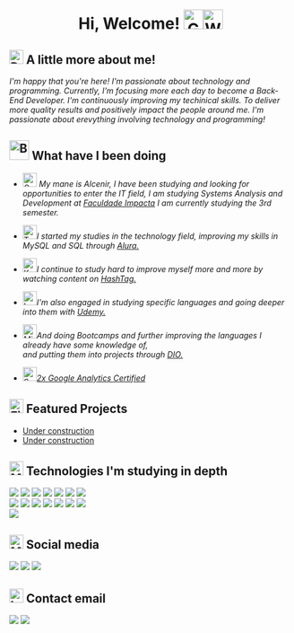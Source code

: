 <div align="center">
  <h1> Hi, Welcome! <img src="https://raw.githubusercontent.com/Tarikul-Islam-Anik/Telegram-Animated-Emojis/main/Smileys/Grinning%20Face%20With%20Smiling%20Eyes.webp" alt="Grinning Face With Smiling Eyes" width="35" height="35" /><img src="https://raw.githubusercontent.com/Tarikul-Islam-Anik/Telegram-Animated-Emojis/main/People/Waving%20Hand.webp" alt="Waving Hand" width="35" height="35" /> </h1>
</div>

## <img src="https://raw.githubusercontent.com/Tarikul-Islam-Anik/Animated-Fluent-Emojis/master/Emojis/People%20with%20professions/Person%20Light%20Skin%20Tone%2C%20Beard.png" alt="Person Light Skin Tone, Beard" width="25" height="25" /> A little more about me!

*I'm happy that you're here! I'm passionate about technology and programming. Currently, I'm focusing more each day to become a Back-End Developer.
I'm continuously improving my techinical skills. To deliver more quality results and positively impact the people around me.
I'm passionate about erevything involving technology and programming!*

<h2> <img src="https://raw.githubusercontent.com/Tarikul-Islam-Anik/Telegram-Animated-Emojis/main/Objects/Books.webp" alt="Books" width="35" height="35" /> What have I been doing </h2>

-  <img src="https://raw.githubusercontent.com/Tarikul-Islam-Anik/Telegram-Animated-Emojis/main/Objects/Graduation%20Cap.webp" alt="Graduation Cap" width="25" height="25" /> *My mane is Alcenir, I have been studying and looking for opportunities to enter the IT field,
I am studying Systems Analysis and Development at <a href="https://www.impacta.edu.br/" target="_blank">Faculdade Impacta</a> I am currently studying the 3rd semester.*

-  <img src="https://raw.githubusercontent.com/Tarikul-Islam-Anik/Telegram-Animated-Emojis/main/Objects/Tear%20Off%20Calendar.webp" alt="Tear Off Calendar" width="25" height="25" />*I started my studies in the technology field, improving my skills in MySQL and SQL through <a href="https://www.alura.com.br/" target="_blank">Alura.</a>*

-  <img src="https://raw.githubusercontent.com/Tarikul-Islam-Anik/Telegram-Animated-Emojis/main/Objects/Keyboard.webp" alt="Keyboard" width="25" height="25" />*I continue to study hard to improve myself more and more by watching content on <a href="https://www.hashtagtreinamentos.com/" target="_blank">HashTag.</a>*

-  <img src="https://raw.githubusercontent.com/Tarikul-Islam-Anik/Telegram-Animated-Emojis/main/Objects/Laptop.webp" alt="Laptop" width="25" height="25" />*I'm also engaged in studying specific languages and going deeper into them with <a href="https://www.udemy.com/" target="_blank">Udemy.</a>*

-  <img src="https://raw.githubusercontent.com/Tarikul-Islam-Anik/Telegram-Animated-Emojis/main/Objects/Microscope.webp" alt="Microscope" width="25" height="25" />*And doing Bootcamps and further improving the languages I already have some knowledge of,<br>
   and putting them into projects through <a href="https://www.dio.me/" target="__blank">DIO.</a>*

- <img src="https://raw.githubusercontent.com/Tarikul-Islam-Anik/Telegram-Animated-Emojis/main/Activity/Sports%20Medal.webp" alt="Sports Medal" width="25" height="25" /><a href="https://skillshop.credential.net/profile/alcenirgomesdacosta536592/wallet/" target="_blank">*2x Google Analytics Certified</a>*

<h2> <img src="https://raw.githubusercontent.com/Tarikul-Islam-Anik/Telegram-Animated-Emojis/main/Objects/File%20Folder.webp" alt="File Folder" width="25" height="25" /> Featured Projects </h2>

- [Under construction](URL_DO_PROJETO_1)
- [Under construction](URL_DO_PROJETO_2)

## <img src="https://raw.githubusercontent.com/Tarikul-Islam-Anik/Telegram-Animated-Emojis/main/People/Man%20Technologist.webp" alt="Man Technologist" width="25" height="25" /> Technologies I'm studying in depth

<a href="https://www.djangoproject.com/">
  <img src="https://go-skill-icons.vercel.app/api/icons?i=django&theme=dark"></a>
  
<a href="https://www.docker.com/">
  <img src="https://go-skill-icons.vercel.app/api/icons?i=docker&theme=dark"></a>
  
<a href="https://flask.palletsprojects.com/en/stable/">
  <img src="https://go-skill-icons.vercel.app/api/icons?i=flask&theme=dark"></a>
  
<a href="https://developers.google.com/analytics?hl=pt-br/">
  <img src="https://go-skill-icons.vercel.app/api/icons?i=googleanalytics&theme=dark"></a>

<a href="https://gradle.org/">
  <img src="https://go-skill-icons.vercel.app/api/icons?i=gradle&theme=dark"></a>

<a href="https://insomnia.rest/">
  <img src="https://go-skill-icons.vercel.app/api/icons?i=insomnia&theme=dark"></a>

<a href="https://www.java.com/">
  <img src="https://go-skill-icons.vercel.app/api/icons?i=java&theme=dark"></a>

<br>

<a href="https://kotlinlang.org/">
  <img src="https://go-skill-icons.vercel.app/api/icons?i=kotlin&theme=dark"></a>

<a href="https://www.mysql.com/">
  <img src="https://go-skill-icons.vercel.app/api/icons?i=mysql&theme=dark"></a>
  
<a href="https://www.postgresql.org/">
  <img src="https://go-skill-icons.vercel.app/api/icons?i=postgresql&theme=dark"></a>
  
<a href="https://www.python.org/">
  <img src="https://go-skill-icons.vercel.app/api/icons?i=python&theme=dark"></a>
  
<a href="https://spring.io/">
  <img src="https://go-skill-icons.vercel.app/api/icons?i=spring&theme=dark"></a>
  
<a href="https://www.sqlite.org/index.html">
  <img src="https://go-skill-icons.vercel.app/api/icons?i=sqlite&theme=dark"></a>
  
<a href="https://www.microsoft.com/pt-br/sql-server/sql-server-downloads/">
  <img src="https://go-skill-icons.vercel.app/api/icons?i=sqlserver&theme=dark"></a>
  
<br>

<a href="https://www.postman.com/">
  <img src="https://go-skill-icons.vercel.app/api/icons?i=postman&theme=dark"></a>

## <img src="https://raw.githubusercontent.com/Tarikul-Islam-Anik/Telegram-Animated-Emojis/main/Objects/Mobile%20Phone.webp" alt="Mobile Phone" width="25" height="25" /> Social media

<a href="https://discord.gg/TQVnRKSb" target="_blank">
  <img src="https://go-skill-icons.vercel.app/api/icons?i=discord&theme=dark"></a>
<a href="https://www.linkedin.com/in/alcenir-g-costa/" target="_blank">
  <img src="https://go-skill-icons.vercel.app/api/icons?i=linkedin&theme=dark"></a>
<a href="https://x.com/AlcenirCosta87/" target="_blank">
  <img src="https://go-skill-icons.vercel.app/api/icons?i=x&theme=dark"></a>

  ## <img src="https://raw.githubusercontent.com/Tarikul-Islam-Anik/Telegram-Animated-Emojis/main/Objects/Incoming%20Envelope.webp" alt="Incoming Envelope" width="25" height="25" /> Contact email

<a href="mailto:alcenir.g.costa@gmail.com">
  <img src="https://skillicons.dev/icons?i=gmail&theme=dark"></a>
<a href="mailto:alcenir.g.costa@hotmail.com">
  <img src="https://go-skill-icons.vercel.app/api/icons?i=outlook&theme=dark"></a>

